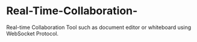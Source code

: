 # Real-Time-Collaboration-
Real-time Collaboration Tool such as document editor or whiteboard using WebSocket Protocol.

